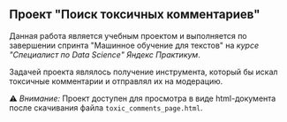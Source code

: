 ## Проект "Поиск токсичных комментариев"
Данная работа является учебным проектом и выполняется по завершении спринта "Машинное обучение для текстов"  на _курсе "Специалист по Data Science"_  _Яндекс Практикум_.  

Задачей проекта являлось получение инструмента, который бы искал токсичные комментарии и отправлял их на модерацию. 

⚠ _Внимание:_ Проект доступен для просмотра в виде html-документа после скачивания файла `toxic_comments_page.html`.
